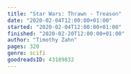 ```yaml
---
title: "Star Wars: Thrawn - Treason"
date: "2020-02-04T12:00:00+01:00"
started: "2020-02-04T12:00:00+01:00"
finished: "2020-02-20T12:00:00+01:00"
author: "Timothy Zahn"
pages: 320
genre: scifi
goodreadsID: 43189832
---
```

